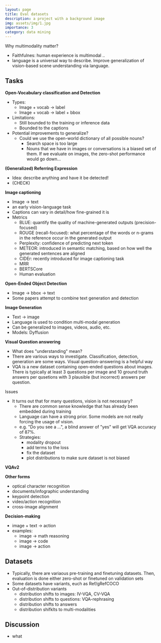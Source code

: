 ```yaml
---
layout: page
title: Eval datasets
description: a project with a background image
img: assets/img/1.jpg
importance: 3
category: data mining
---
```



Why multimodality matter?
* Faithfulnes: human experience is multimodal 
..
* language is a universal way to describe. Improve generalization of vision-based scene understanding via language. 


## Tasks

**Open-Vocabulary classification and Detection**
* Types:
    *  Image + vocab -> label
    * Image + vocab -> label + bbox
* Limitations:
    * Still bounded to the training or inference data 
    * Bounded to the captions
* Potential improvements to generalize?
    * Could we use the open-world dictionary of all possible nouns?
        * Search space is too large
        * Nouns that we have in images or conversations is a biased set of them. If we evaluate on images, the zero-shot performance would go down...

**(Generalized) Referring Expression**
* Idea: describe anything and have it be detected!
* (CHECK)

**Image captioning**
* Image -> text
* an early vision-language task
* Captions can vary in detail/how fine-grained it is
* Metrics
    * BLUE: quantify the quality of machine-generated outputs (precision-focused)
    * ROUGE (recall-focused): what percentage of the words or n-grams in the reference occur in the generated output
    * Perplexity: confidence of predicting next token
    * METEOR: introduced in semantic matching, based on how well the generated sentences are aligned
    * CIDEr: recently introduced for image captioning task
    * MRR
    * BERTSCore
    * Human evaluation 

**Open-Ended Object Detection**
* Image -> bbox -> text
* Some papers attempt to combine text generation and detection

**Image Generation**
* Text -> image
* Language is used to condition multi-modal generation 
* Can be generalized to images, videos, audio, etc. 
* Models: Dyffusion

**Visual Question answering**
* What does "understanding" mean? 
* There are various ways to investigate. Classification, detection, generation are some ways. Visual question-answering is a helpful way
* VQA is a new dataset containing open-ended questions about images. There is typically at least 3 questions per image and 10 ground truth answers per qusetions with 3 plausible (but incorrect) answers per question. 

Issues
* It turns out that for many questions, vision is not necessary?
    * There are common sense knowledge that has already been embedded during training
    * Language can have a strong prior. Some models are not really forcing the usage of vision.
    * e.g. "Do you see a ...", a blind answer of "yes" will get VQA accuracy of 87%.
    * Strategies:
        * modality dropout
        * add terms to the loss
        * fix the dataset 
        * plot distributions to make sure dataset is not biased 

**VQAv2**


**Other forms**
- optical character recognition
- documents/infographic understanding
- keypoint detection
- video/action recognition
- cross-image alignment

**Decision-making**
* image + text -> action
* examples:
    * image -> math reasoning
    * image -> code
    * image -> action 

## Datasets
* Typically, there are variaous pre-training and finetuning datasets. Then, evaluation is done either zero-shot or finetuned on validation sets
* Some datasets have variants, euch as Ref/gRefCOCO
* Out-of-distribution variants
    * distribution shifts to images: IV-VQA, CV-VQA
    * distribution shifts to questions: VQA-rephrasing
    * distribution shifts to answers
    * distribution shifklts to multi-modalities


## Discussion
* what 

